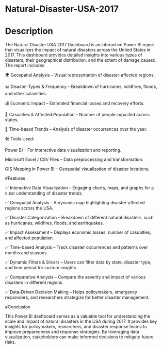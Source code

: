 # Natural-Disaster-USA-2017
# Description
The Natural Disaster USA 2017 Dashboard is an interactive Power BI report that visualizes the impact of natural disasters across the United States in 2017. This dashboard provides detailed insights into various types of disasters, their geographical distribution, and the extent of damage caused. The report includes:

🌍 Geospatial Analysis – Visual representation of disaster-affected regions.

📊 Disaster Types & Frequency – Breakdown of hurricanes, wildfires, floods, and other calamities.

💰 Economic Impact – Estimated financial losses and recovery efforts.

👥 Casualties & Affected Population – Number of people impacted across states.

📅 Time-based Trends – Analysis of disaster occurrences over the year.

🛠 Tools Used:

Power BI – For interactive data visualization and reporting.

Microsoft Excel / CSV Files – Data preprocessing and transformation.

GIS Mapping in Power BI – Geospatial visualization of disaster locations.

#Features 

✅ Interactive Data Visualization – Engaging charts, maps, and graphs for a clear understanding of disaster trends.

✅ Geospatial Analysis – A dynamic map highlighting disaster-affected regions across the USA.

✅ Disaster Categorization – Breakdown of different natural disasters, such as hurricanes, wildfires, floods, and earthquakes.

✅ Impact Assessment – Displays economic losses, number of casualties, and affected population.

✅ Time-based Analysis – Track disaster occurrences and patterns over months and seasons.

✅ Dynamic Filters & Slicers – Users can filter data by state, disaster type, and time period for custom insights.

✅ Comparative Analysis – Compare the severity and impact of various disasters in different regions.

✅ Data-Driven Decision Making – Helps policymakers, emergency responders, and researchers strategize for better disaster management.

#Conclusion

This Power BI dashboard serves as a valuable tool for understanding the scale and impact of natural disasters in the USA during 2017. It provides key insights for policymakers, researchers, and disaster response teams to improve preparedness and response strategies. By leveraging data visualization, stakeholders can make informed decisions to mitigate future risks.







